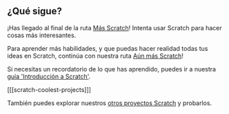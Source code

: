 ## ¿Qué sigue?

¡Has llegado al final de la ruta [Más Scratch](https://projects.raspberrypi.org/es-LA/pathways/more-scratch)! Intenta usar Scratch para hacer cosas más interesantes.

Para aprender más habilidades, y que puedas hacer realidad todas tus ideas en Scratch, continúa con nuestra ruta [Aún más Scratch](https://projects.raspberrypi.org/es-LA/pathways/further-scratch)!

Si necesitas un recordatorio de lo que has aprendido, puedes ir a nuestra [guía 'Introducción a Scratch'](https://projects.raspberrypi.org/es-LA/projects/getting-started-scratch).

[[[scratch-coolest-projects]]]

También puedes explorar nuestros [otros proyectos Scratch](https://projects.raspberrypi.org/es-LA/projects?software%5B%5D=scratch&curriculum%5B%5D=%201) y probarlos.

